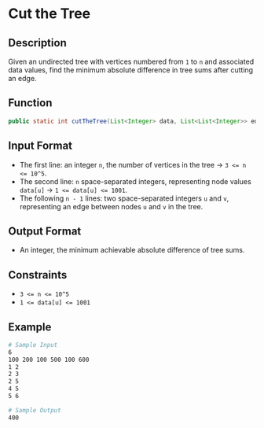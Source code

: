 # Cut the Tree

## Description

Given an undirected tree with vertices numbered from `1` to `n` and associated data values, find the minimum absolute difference in tree sums after cutting an edge.

## Function

```java
public static int cutTheTree(List<Integer> data, List<List<Integer>> edges) {}
```

## Input Format

- The first line: an integer `n`, the number of vertices in the tree &rarr; `3 <= n <= 10^5`.
- The second line: `n` space-separated integers, representing node values `data[u]` &rarr; `1 <= data[u] <= 1001`.
- The following `n - 1` lines: two space-separated integers `u` and `v`, representing an edge between nodes `u` and `v` in the tree.

## Output Format

- An integer, the minimum achievable absolute difference of tree sums.

## Constraints

- `3 <= n <= 10^5`
- `1 <= data[u] <= 1001`

## Example

```bash
# Sample Input
6
100 200 100 500 100 600
1 2
2 3
2 5
4 5
5 6

# Sample Output
400
```
